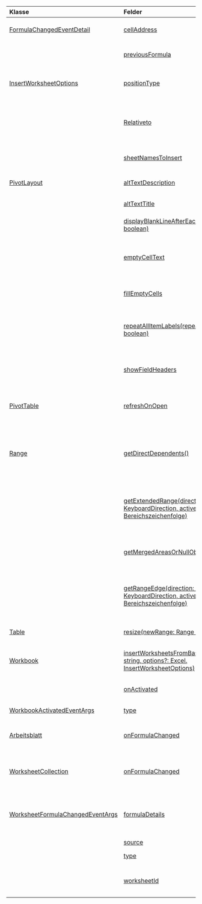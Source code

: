 | Klasse | Felder | Beschreibung |
|:---|:---|:---|
|[FormulaChangedEventDetail](/javascript/api/excel/excel.formulachangedeventdetail)|[cellAddress](/javascript/api/excel/excel.formulachangedeventdetail#celladdress)|Die Adresse der Zelle, die die geänderte Formel enthält.|
||[previousFormula](/javascript/api/excel/excel.formulachangedeventdetail#previousformula)|Stellt die vorherige Formel dar, bevor sie geändert wurde.|
|[InsertWorksheetOptions](/javascript/api/excel/excel.insertworksheetoptions)|[positionType](/javascript/api/excel/excel.insertworksheetoptions#positiontype)|Die Position zum Einfügen der neuen Arbeitsblätter in der aktuellen Arbeitsmappe.|
||[Relativeto](/javascript/api/excel/excel.insertworksheetoptions#relativeto)|Das Arbeitsblatt in der aktuellen Arbeitsmappe, auf das für den Parameter verwiesen `WorksheetPositionType` wird.|
||[sheetNamesToInsert](/javascript/api/excel/excel.insertworksheetoptions#sheetnamestoinsert)|Die Namen der einzelnen einzufügenden Arbeitsblätter.|
|[PivotLayout](/javascript/api/excel/excel.pivotlayout)|[altTextDescription](/javascript/api/excel/excel.pivotlayout#alttextdescription)|Die Alternativtextbeschreibung der PivotTable.|
||[altTextTitle](/javascript/api/excel/excel.pivotlayout#alttexttitle)|Der Alttexttitel der PivotTable.|
||[displayBlankLineAfterEachItem(display: boolean)](/javascript/api/excel/excel.pivotlayout#displayblanklineaftereachitem-display-)|Legt fest, ob nach jedem Element eine leere Zeile angezeigt werden soll.|
||[emptyCellText](/javascript/api/excel/excel.pivotlayout#emptycelltext)|Der Text, der automatisch in eine beliebige leere Zelle in der PivotTable gefüllt wird, wenn `fillEmptyCells == true` .|
||[fillEmptyCells](/javascript/api/excel/excel.pivotlayout#fillemptycells)|Gibt an, ob leere Zellen in der PivotTable mit der aufgefüllt werden `emptyCellText` sollen.|
||[repeatAllItemLabels(repeatLabels: boolean)](/javascript/api/excel/excel.pivotlayout#repeatallitemlabels-repeatlabels-)|Legt die Einstellung "Alle Elementbeschriftungen wiederholen" für alle Felder in der PivotTable fest.|
||[showFieldHeaders](/javascript/api/excel/excel.pivotlayout#showfieldheaders)|Gibt an, ob die PivotTable Feldüberschriften (Feldbeschriftungen und Filter-Dropdowns) anzeigt.|
|[PivotTable](/javascript/api/excel/excel.pivottable)|[refreshOnOpen](/javascript/api/excel/excel.pivottable#refreshonopen)|Gibt an, ob die PivotTable beim Öffnen der Arbeitsmappe aktualisiert wird.|
|[Range](/javascript/api/excel/excel.range)|[getDirectDependents()](/javascript/api/excel/excel.range#getdirectdependents--)|Gibt ein `WorkbookRangeAreas` Objekt zurück, das den Bereich darstellt, der alle direkten Nachfolger einer Zelle im selben Arbeitsblatt oder in mehreren Arbeitsblättern enthält.|
||[getExtendedRange(direction: Excel. KeyboardDirection, activeCell?: \| Bereichszeichenfolge)](/javascript/api/excel/excel.range#getextendedrange-direction--activecell-)|Gibt basierend auf der angegebenen Richtung ein Bereichsobjekt zurück, das den aktuellen Bereich und bis zum Rand des Bereichs enthält.|
||[getMergedAreasOrNullObject()](/javascript/api/excel/excel.range#getmergedareasornullobject--)|Gibt ein RangeAreas -Objekt zurück, das die zusammengeführten Bereiche in diesem Bereich darstellt.|
||[getRangeEdge(direction: Excel. KeyboardDirection, activeCell?: \| Bereichszeichenfolge)](/javascript/api/excel/excel.range#getrangeedge-direction--activecell-)|Gibt ein Bereichsobjekt zurück, bei dem es sich um die Edgezelle des Datenbereichs handelt, die der angegebenen Richtung entspricht.|
|[Table](/javascript/api/excel/excel.table)|[resize(newRange: Range \| string)](/javascript/api/excel/excel.table#resize-newrange-)|Ändern Sie die Größe der Tabelle in den neuen Bereich.|
|[Workbook](/javascript/api/excel/excel.workbook)|[insertWorksheetsFromBase64(base64File: string, options?: Excel. InsertWorksheetOptions)](/javascript/api/excel/excel.workbook#insertworksheetsfrombase64-base64file--options-)|Fügt die angegebenen Arbeitsblätter aus einer Quellarbeitsmappe in die aktuelle Arbeitsmappe ein.|
||[onActivated](/javascript/api/excel/excel.workbook#onactivated)|Tritt auf, wenn die Arbeitsmappe aktiviert wird.|
|[WorkbookActivatedEventArgs](/javascript/api/excel/excel.workbookactivatedeventargs)|[type](/javascript/api/excel/excel.workbookactivatedeventargs#type)|Ruft den Typ des Ereignisses ab.|
|[Arbeitsblatt](/javascript/api/excel/excel.worksheet)|[onFormulaChanged](/javascript/api/excel/excel.worksheet#onformulachanged)|Tritt auf, wenn eine oder mehrere Formeln in diesem Arbeitsblatt geändert werden.|
|[WorksheetCollection](/javascript/api/excel/excel.worksheetcollection)|[onFormulaChanged](/javascript/api/excel/excel.worksheetcollection#onformulachanged)|Tritt auf, wenn eine oder mehrere Formeln in einem Arbeitsblatt dieser Auflistung geändert werden.|
|[WorksheetFormulaChangedEventArgs](/javascript/api/excel/excel.worksheetformulachangedeventargs)|[formulaDetails](/javascript/api/excel/excel.worksheetformulachangedeventargs#formuladetails)|Ruft ein Array von `FormulaChangedEventDetail` Objekten ab, die die Details zu allen geänderten Formeln enthalten.|
||[source](/javascript/api/excel/excel.worksheetformulachangedeventargs#source)|Die Quelle des Ereignisses.|
||[type](/javascript/api/excel/excel.worksheetformulachangedeventargs#type)|Ruft den Typ des Ereignisses ab.|
||[worksheetId](/javascript/api/excel/excel.worksheetformulachangedeventargs#worksheetid)|Ruft die ID des Arbeitsblatts ab, in dem die Formel geändert wurde.|

